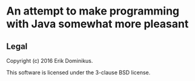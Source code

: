 # An attempt to make programming with Java somewhat more pleasant

## Legal

Copyright (c) 2016 Erik Dominikus.

This software is licensed under the 3-clause BSD license.
